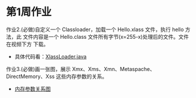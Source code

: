 # 第1周作业

作业2.(必做)自定义一个 Classloader，加载一个 Hello.xlass 文件，执行 hello 方法，此 文件内容是一个 Hello.class 文件所有字节(x=255-x)处理后的文件。文件在视频下方 下载。
- 具体代码看：[XlassLoader.java](https://github.com/cleverUtd/JavaCource/blob/main/week01/src/main/java/com/zclau/classloader/XlassLoader.java)

作业3.(必做)画一张图，展示 Xmx、Xms、Xmn、Metaspache、DirectMemory、Xss 这些内存参数的关系。
- [内存参数关系图](https://github.com/cleverUtd/JavaCource/blob/main/week01/src/main/resources/内存参数关系图.png)